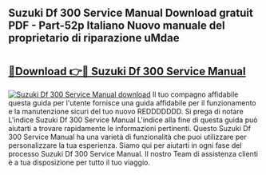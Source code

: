 ## Suzuki Df 300 Service Manual Download gratuit PDF - Part-52p Italiano Nuovo manuale del proprietario di riparazione uMdae

# <h2><a href="http://df9ci11.blite.top/?on=Suzuki+Df+300+Service+Manual">🔗Download 👉🔴 Suzuki Df 300 Service Manual</a></h2>

[![Suzuki Df 300 Service Manual download](https://i.imgur.com/lujVjoI.png)](http://df9ci11.blite.top/?on=Suzuki+Df+300+Service+Manual)
Il tuo compagno affidabile questa guida per l'utente fornisce una guida affidabile per il funzionamento e la manutenzione sicuri del tuo nuovo REDDDDDDD. Si prega di notare L'indice Suzuki Df 300 Service Manual L'indice alla fine di questa guida può aiutarti a trovare rapidamente le informazioni pertinenti. Questo Suzuki Df 300 Service Manual ha una varietà di funzionalità che puoi utilizzare per personalizzare la tua esperienza. Siamo qui per aiutarti in ogni fase del processo Suzuki Df 300 Service Manual. Il nostro Team di assistenza clienti è a tua disposizione per tutto il tuo viaggio.

